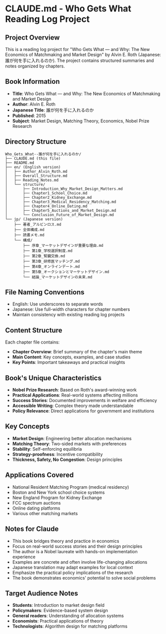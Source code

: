 # CLAUDE.md - Who Gets What Reading Log Project

## Project Overview
This is a reading log project for "Who Gets What — and Why: The New Economics of Matchmaking and Market Design" by Alvin E. Roth (Japanese: 誰が何を手に入れるのか). The project contains structured summaries and notes organized by chapters.

## Book Information
- **Title**: Who Gets What — and Why: The New Economics of Matchmaking and Market Design
- **Author**: Alvin E. Roth
- **Japanese Title**: 誰が何を手に入れるのか
- **Published**: 2015
- **Subject**: Market Design, Matching Theory, Economics, Nobel Prize Research

## Directory Structure
```
Who_Gets_What--誰が何を手に入れるのか/
├── CLAUDE.md (this file)
├── README.md
├── en/ (English version)
│   ├── Author_Alvin_Roth.md
│   ├── Overall_Structure.md
│   ├── Reading_Notes.md
│   └── structure/
│       ├── Introduction_Why_Market_Design_Matters.md
│       ├── Chapter1_School_Choice.md
│       ├── Chapter2_Kidney_Exchange.md
│       ├── Chapter3_Medical_Residency_Matching.md
│       ├── Chapter4_Online_Dating.md
│       ├── Chapter5_Auctions_and_Market_Design.md
│       └── Conclusion_Future_of_Market_Design.md
└── jp/ (Japanese version)
    ├── 著者_アルビンロス.md
    ├── 全体構成.md
    ├── 読書メモ.md
    └── 構成/
        ├── 序章_マーケットデザインが重要な理由.md
        ├── 第1章_学校選択制度.md
        ├── 第2章_腎臓交換.md
        ├── 第3章_研修医マッチング.md
        ├── 第4章_オンラインデート.md
        ├── 第5章_オークションとマーケットデザイン.md
        └── 結論_マーケットデザインの未来.md
```

## File Naming Conventions
- English: Use underscores to separate words
- Japanese: Use full-width characters for chapter numbers
- Maintain consistency with existing reading log projects

## Content Structure
Each chapter file contains:
- **Chapter Overview**: Brief summary of the chapter's main theme
- **Main Content**: Key concepts, examples, and case studies
- **Key Points**: Important takeaways and practical insights

## Book's Unique Characteristics
- **Nobel Prize Research**: Based on Roth's award-winning work
- **Practical Applications**: Real-world systems affecting millions
- **Success Stories**: Documented improvements in welfare and efficiency
- **Accessible Writing**: Complex theory made understandable
- **Policy Relevance**: Direct applications for government and institutions

## Key Concepts
- **Market Design**: Engineering better allocation mechanisms
- **Matching Theory**: Two-sided markets with preferences
- **Stability**: Self-enforcing equilibria
- **Strategy-proofness**: Incentive compatibility
- **Thickness, Safety, No Congestion**: Design principles

## Applications Covered
- National Resident Matching Program (medical residency)
- Boston and New York school choice systems
- New England Program for Kidney Exchange
- FCC spectrum auctions
- Online dating platforms
- Various other matching markets

## Notes for Claude
- This book bridges theory and practice in economics
- Focus on real-world success stories and their design principles
- The author is a Nobel laureate with hands-on implementation experience
- Examples are concrete and often involve life-changing allocations
- Japanese translation may adapt examples for local context
- Emphasize the practical policy implications of the research
- The book demonstrates economics' potential to solve social problems

## Target Audience Notes
- **Students**: Introduction to market design field
- **Policymakers**: Evidence-based system design
- **General readers**: Understanding of allocation systems
- **Economists**: Practical applications of theory
- **Technologists**: Algorithm design for matching platforms